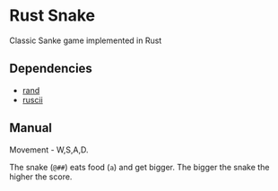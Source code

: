 # Rust Snake
Classic Sanke game implemented in Rust

## Dependencies
* [rand](https://crates.io/crates/rand)
* [ruscii](https://crates.io/crates/ruscii)

## Manual
Movement - W,S,A,D.

The snake (`@##`) eats food (`a`) and get bigger. The bigger the snake the higher the score.

